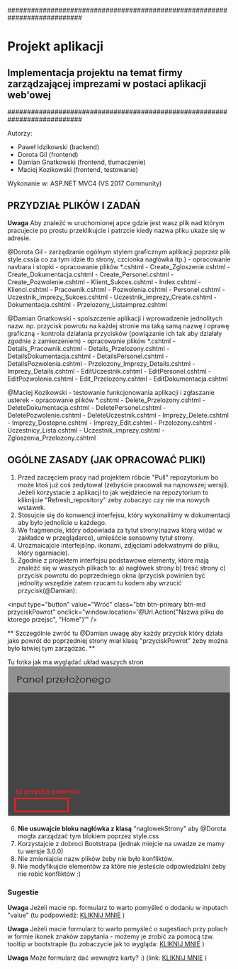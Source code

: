 ###########################################################################

# Projekt aplikacji 
## Implementacja projektu na temat firmy zarządzającej imprezami w postaci aplikacji web'owej

###########################################################################

Autorzy:
* Paweł Idzikowski (backend)
* Dorota Gil (frontend)
* Damian Gnatkowski (frontend, tłumaczenie)
* Maciej Kozikowski (frontend, testowanie)

Wykonanie w: ASP.NET MVC4 (VS 2017 Community)

## PRZYDZIAŁ PLIKÓW I ZADAŃ

**Uwaga** Aby znaleźć w uruchomionej apce gdzie jest wasz plik nad którym pracujecie po prostu przeklikujcie i patrzcie kiedy nazwa pliku ukaże się w adresie.

@Dorota Gil
        - zarządzanie ogólnym stylem graficznym aplikacji poprzez plik style.css(a co za tym idzie tło strony, czcionka nagłówka itp.)
		- opracowanie navbara i stopki
		- opracowanie plików *.cshtml 
		  - Create_Zgloszenie.cshtml 
		  - Create_Dokumentacja.cshtml
		  - Create_Personel.cshtml
		  - Create_Pozwolenie.cshtml
		  - Klient_Sukces.cshtml
		  - Index.cshtml
		  - Klienci.cshtml
		  - Pracownik.cshtml
		  - Pozwolenia.cshtml
		  - Personel.cshtml
		  - Uczestnik_imprezy_Sukces.cshtml
		  - Uczestnik_imprezy_Create.cshtml
		  - Dokumentacja.cshtml
		  - Przelozony_Listaimprez.cshtml
		  
@Damian Gnatkowski
        - spolszczenie aplikacji i wprowadzenie jednolitych nazw. np. przycisk powrotu na każdej stronie ma taką samą nazwę i oprawę graficzną
		- kontrola działania przycisków (powiązanie ich tak aby działały zgodnie z zamierzeniem)
		- opracowanie plików *.cshtml 
		  - Details_Pracownik.cshtml
		  - Details_Przelozony.cshtml
		  - DetailsDokumentacja.cshtml
		  - DetailsPersonel.cshtml
		  - DetailsPozwolenia.cshtml
		  - Przelozony_Imprezy_Details.cshtml
		  - Imprezy_Details.cshtml
		  - EditUczestnik.cshtml
		  - EditPersonel.cshtml
		  - EditPozwolenie.cshtml
		  - Edit_Przelozony.cshtml
		  - EditDokumentacja.cshtml

@Maciej Kozikowski
        - testowanie funkcjonowania aplikacji i zgłaszanie usterek
		- opracowanie plików *.cshtml 
		  - Delete_Przelozony.cshtml
		  - DeleteDokumentacja.cshtml
		  - DeletePersonel.cshtml
		  - DeletePozwolenie.cshtml
		  - DeleteUczestnik.cshtml
		  - Imprezy_Delete.cshtml
		  - Imprezy_Dostepne.cshtml
		  - Imprezy_Edit.cshtml
		  - Przelozony.cshtml
		  - Uczestnicy_Lista.cshtml
		  - Uczestnik_imprezy.cshtml
		  - Zgloszenia_Przelozony.cshtml


## OGÓLNE ZASADY (JAK OPRACOWAĆ PLIKI)

1. Przed zaczęciem pracy nad projektem róbcie "Pull" repozytorium bo może ktoś już coś zedytował (żebyście pracowali na najnowszej wersji). Jeżeli korzystacie z aplikacji to jak wejdziecie na repozytorium to kliknijcie "Refresh_repository" zeby zobaczyc czy nie ma nowych wstawek.
2. Stosujcie się do konwencji interfejsu, który wykonaliśmy w dokumentacji aby było jednolicie u każdego.
3. We fragmencie, który odpowiada za tytuł strony(nazwa którą widać w zakładce w przeglądarce), umieśćcie sensowny tytuł strony.
4. Urozmaicajcie interfejs(np. ikonami, zdjęciami adekwatnymi do pliku, który ogarniacie).
5. Zgodnie z projektem interfejsu podstawowe elementy, które mają znaleźć się w waszych plikach to:
a) nagłówek strony
b) treść strony
c) przycisk powrotu do poprzedniego okna (przycisk powinien być jednolity wszędzie zatem rzucam tu kodem
aby wrzucić przycisk(@Damian): 

<input type="button" value="Wróć" class="btn btn-primary btn-md przyciskPowrot" onclick="window.location='@Url.Action("Nazwa pliku do ktorego przejsc", "Home")'" />

** Szczególnie zwróć tu @Damian uwagę aby każdy przycisk który działa jako powrót do poprzedniej strony miał klasę "przyciskPowrot" żeby można było łatwiej tym zarządzać. **

Tu fotka jak ma wyglądać układ waszych stron
![Error](https://github.com/trolit/inzOpr_Aplikacja/blob/master/images/example.png)

6. **Nie usuwajcie bloku nagłówka z klasą** "naglowekStrony" aby @Dorota mogła zarządzać tym blokiem poprzez style.css
7. Korzystajcie z dobroci Bootstrapa (jednak miejcie na uwadze ze mamy tu wersje 3.0.0)
8. Nie zmieniajcie nazw plików żeby nie było konfliktów.
9. Nie modyfikujcie elementów za które nie jesteście odpowiedzialni żeby nie robić konfliktów :)

### Sugestie 

**Uwaga** Jeżeli macie np. formularz to warto pomyśleć o dodaniu w inputach "value" 
(tu podpowiedź: [KLIKNIJ MNIE](https://stackoverflow.com/questions/6062528/html-editorfor-set-default-value) ) 

**Uwaga** Jeżeli macie formularz to warto pomyśleć o sugestiach przy polach w formie ikonek znaków zapytania  - możemy je zrobić za pomocą tzw. tooltip w bootstrapie
(tu zobaczycie jak to wygląda: [KLIKNIJ MNIE](https://www.w3schools.com/bootstrap/bootstrap_tooltip.asp) ) 

**Uwaga** Może formularz dać wewnątrz karty? :) (link: [KLIKNIJ MNIE](https://getbootstrap.com/docs/4.0/components/card/) ) 